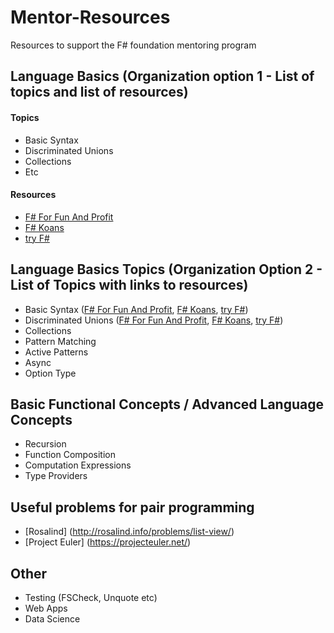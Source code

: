# Mentor-Resources
Resources to support the F# foundation mentoring program

## Language Basics (Organization option 1 - List of topics and list of resources)

#### Topics

* Basic Syntax
* Discriminated Unions
* Collections
* Etc

#### Resources

* [F# For Fun And Profit](http://fsharpforfunandprofit.com/series/expressions-and-syntax.html)
* [F# Koans](https://github.com/ChrisMarinos/FSharpKoans)
* [try F#](http://www.tryfsharp.org/Learn/getting-started)

## Language Basics Topics (Organization Option 2 - List of Topics with links to resources)
* Basic Syntax ([F# For Fun And Profit](http://fsharpforfunandprofit.com/series/expressions-and-syntax.html), [F# Koans](https://github.com/ChrisMarinos/FSharpKoans), [try F#](http://www.tryfsharp.org/Learn/getting-started))
* Discriminated Unions ([F# For Fun And Profit](http://fsharpforfunandprofit.com/series/expressions-and-syntax.html), [F# Koans](https://github.com/ChrisMarinos/FSharpKoans), [try F#](http://www.tryfsharp.org/Learn/getting-started#data-structures))
* Collections
* Pattern Matching
* Active Patterns
* Async
* Option Type

## Basic Functional Concepts / Advanced Language Concepts

* Recursion
* Function Composition
* Computation Expressions
* Type Providers

## Useful problems for pair programming

* [Rosalind] (http://rosalind.info/problems/list-view/)
* [Project Euler] (https://projecteuler.net/)

## Other

* Testing (FSCheck, Unquote etc)
* Web Apps
* Data Science
